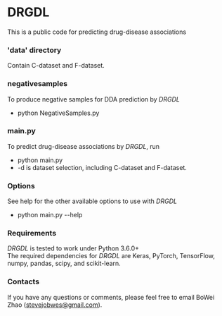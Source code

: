 # DRGDL
This is a public code for predicting drug-disease associations

### 'data' directory
Contain C-dataset and F-dataset.

### negativesamples
To produce negative samples for DDA prediction by *DRGDL*
  - python NegativeSamples.py

### main.py
To predict drug-disease associations by *DRGDL*, run
  - python main.py 
  - -d is dataset selection, including C-dataset and F-dataset.

### Options
See help for the other available options to use with *DRGDL*
  - python main.py --help

### Requirements
*DRGDL* is tested to work under Python 3.6.0+  
The required dependencies for *DRGDL* are Keras, PyTorch, TensorFlow, numpy, pandas, scipy, and scikit-learn.

### Contacts
If you have any questions or comments, please feel free to email BoWei Zhao (stevejobwes@gmail.com).
